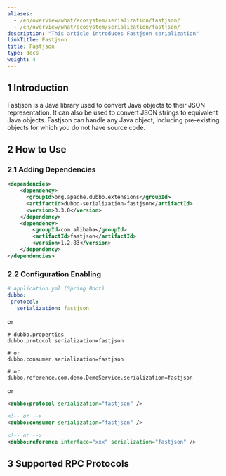```yaml
---
aliases:
  - /en/overview/what/ecosystem/serialization/fastjson/
  - /en/overview/what/ecosystem/serialization/fastjson/
description: "This article introduces Fastjson serialization"
linkTitle: Fastjson
title: Fastjson
type: docs
weight: 4
---
```




## 1 Introduction

Fastjson is a Java library used to convert Java objects to their JSON representation. It can also be used to convert JSON strings to equivalent Java objects. Fastjson can handle any Java object, including pre-existing objects for which you do not have source code.

## 2 How to Use

### 2.1 Adding Dependencies

```xml
<dependencies>
    <dependency>
      <groupId>org.apache.dubbo.extensions</groupId>
      <artifactId>dubbo-serialization-fastjson</artifactId>
      <version>3.3.0</version>
    </dependency>
    <dependency>
        <groupId>com.alibaba</groupId>
        <artifactId>fastjson</artifactId>
        <version>1.2.83</version>
    </dependency>
</dependencies>
```

### 2.2 Configuration Enabling

```yaml
# application.yml (Spring Boot)
dubbo:
 protocol:
   serialization: fastjson
```
or
```properties
# dubbo.properties
dubbo.protocol.serialization=fastjson

# or
dubbo.consumer.serialization=fastjson

# or
dubbo.reference.com.demo.DemoService.serialization=fastjson
```
or
```xml
<dubbo:protocol serialization="fastjson" />

<!-- or -->
<dubbo:consumer serialization="fastjson" />

<!-- or -->
<dubbo:reference interface="xxx" serialization="fastjson" />
```

## 3 Supported RPC Protocols

